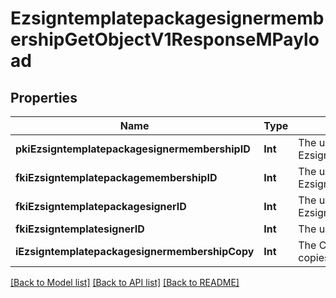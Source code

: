 # EzsigntemplatepackagesignermembershipGetObjectV1ResponseMPayload

## Properties
Name | Type | Description | Notes
------------ | ------------- | ------------- | -------------
**pkiEzsigntemplatepackagesignermembershipID** | **Int** | The unique ID of the Ezsigntemplatepackagesignermembership | 
**fkiEzsigntemplatepackagemembershipID** | **Int** | The unique ID of the Ezsigntemplatepackagemembership | 
**fkiEzsigntemplatepackagesignerID** | **Int** | The unique ID of the Ezsigntemplatepackagesigner | 
**fkiEzsigntemplatesignerID** | **Int** | The unique ID of the Ezsigntemplatesigner | 
**iEzsigntemplatepackagesignermembershipCopy** | **Int** | The Copy number in case of multiple copies. | [optional] 

[[Back to Model list]](../README.md#documentation-for-models) [[Back to API list]](../README.md#documentation-for-api-endpoints) [[Back to README]](../README.md)


